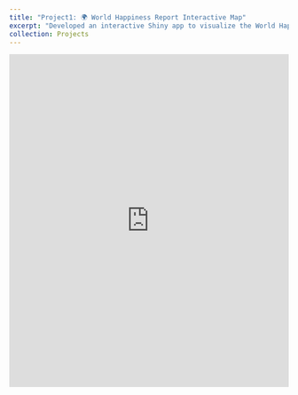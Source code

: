 ```yaml
---
title: "Project1: 🌍 World Happiness Report Interactive Map"
excerpt: "Developed an interactive Shiny app to visualize the World Happiness Report data (2008-2023), enabling users to explore happiness indices across countries and continents. The project combined intuitive design with dynamic geospatial maps and real-time data adjustments, making complex relationships—like those between GDP, social support, and life expectancy—easy to navigate and understand."
collection: Projects
---
```


<iframe src="https://zijingwan.shinyapps.io/final_2/" width="100%" height="600px" style="border:none;"></iframe>
